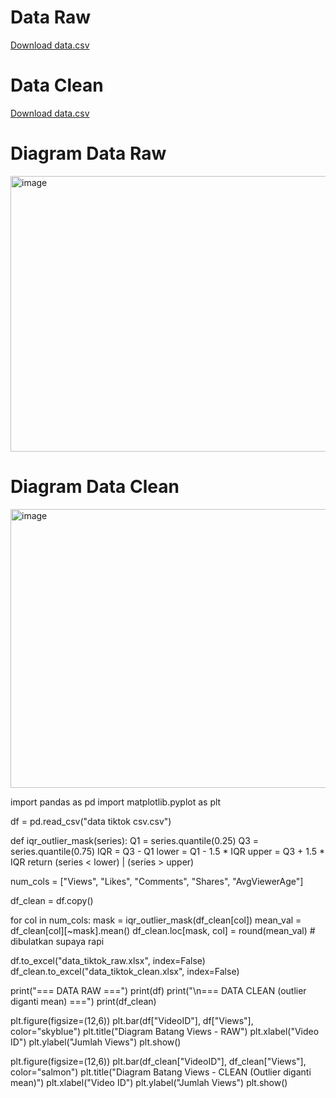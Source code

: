 
# Data Raw
[Download data.csv](https://github.com/kendyjonathanprasetya/Memberisihkan-DATA-RAW-dari-Outliner/blob/main/data%20tiktok%20csv.csv)

# Data Clean
[Download data.csv](https://github.com/kendyjonathanprasetya/Memberisihkan-DATA-RAW-dari-Outliner/blob/main/data_tiktok_clean.csv)

# Diagram Data Raw
<img width="819" height="441" alt="image" src="https://github.com/user-attachments/assets/4f0034ae-23f5-414a-a32c-b3066fd3cfb7" />

# Diagram Data Clean
<img width="818" height="446" alt="image" src="https://github.com/user-attachments/assets/a8dcdee5-4972-4247-8ae1-3a86e81ac440" />







import pandas as pd
import matplotlib.pyplot as plt


df = pd.read_csv("data tiktok csv.csv")


def iqr_outlier_mask(series):
    Q1 = series.quantile(0.25)
    Q3 = series.quantile(0.75)
    IQR = Q3 - Q1
    lower = Q1 - 1.5 * IQR
    upper = Q3 + 1.5 * IQR
    return (series < lower) | (series > upper)


num_cols = ["Views", "Likes", "Comments", "Shares", "AvgViewerAge"]


df_clean = df.copy()


for col in num_cols:
    mask = iqr_outlier_mask(df_clean[col])
    mean_val = df_clean[col][~mask].mean()
    df_clean.loc[mask, col] = round(mean_val)  # dibulatkan supaya rapi


df.to_excel("data_tiktok_raw.xlsx", index=False)
df_clean.to_excel("data_tiktok_clean.xlsx", index=False)


print("=== DATA RAW ===")
print(df)
print("\n=== DATA CLEAN (outlier diganti mean) ===")
print(df_clean)


plt.figure(figsize=(12,6))
plt.bar(df["VideoID"], df["Views"], color="skyblue")
plt.title("Diagram Batang Views - RAW")
plt.xlabel("Video ID")
plt.ylabel("Jumlah Views")
plt.show()


plt.figure(figsize=(12,6))
plt.bar(df_clean["VideoID"], df_clean["Views"], color="salmon")
plt.title("Diagram Batang Views - CLEAN (Outlier diganti mean)")
plt.xlabel("Video ID")
plt.ylabel("Jumlah Views")
plt.show()
